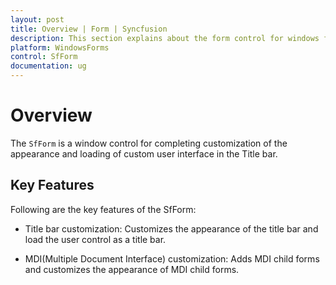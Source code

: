 ```yaml
---
layout: post
title: Overview | Form | Syncfusion
description: This section explains about the form control for windows forms and it's important key features such as title bar and MDI form support
platform: WindowsForms
control: SfForm
documentation: ug
---
```


# Overview

The `SfForm` is a window control for completing customization of the appearance and loading of custom user interface in the Title bar.

## Key Features

Following are the key features of the SfForm:

* Title bar customization: Customizes the appearance of the title bar and load the user control as a title bar.

* MDI(Multiple Document Interface) customization: Adds MDI child forms and customizes the appearance of MDI child forms.
